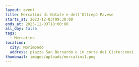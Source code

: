 ```yaml
---
layout: event
title: Mercatini di Natale e dell'Oltrepò Pavese
starts_at: 2023-12-03T09:30:00
ends_at: 2023-12-03T18:00:00
all_day: false
tags:
  - Mercatino
location:
  city: Morimondo
  address: piazza San Bernardo e in corte dei Cistercensi
thumbnail: images/uploads/mercatini1.png
---
```

